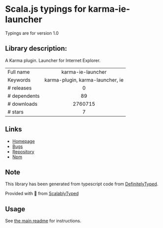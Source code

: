 
# Scala.js typings for karma-ie-launcher

Typings are for version 1.0

## Library description:
A Karma plugin. Launcher for Internet Explorer.

|                    |                 |
| ------------------ | :-------------: |
| Full name          | karma-ie-launcher |
| Keywords           | karma-plugin, karma-launcher, ie |
| # releases         | 0 |
| # dependents       | 89 |
| # downloads        | 2760715 |
| # stars            | 7 |

## Links
- [Homepage](https://github.com/karma-runner/karma-ie-launcher#readme)
- [Bugs](https://github.com/karma-runner/karma-ie-launcher/issues)
- [Repository](https://github.com/karma-runner/karma-ie-launcher)
- [Npm](https://www.npmjs.com/package/karma-ie-launcher)
    


## Note
This library has been generated from typescript code from [DefinitelyTyped](https://definitelytyped.org).

Provided with :purple_heart: from [ScalablyTyped](https://github.com/oyvindberg/ScalablyTyped)

## Usage
See [the main readme](../../readme.md) for instructions.


